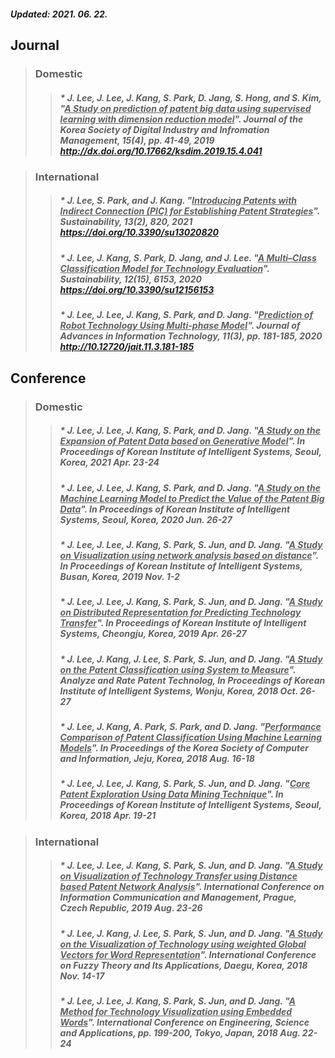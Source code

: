 ##### Updated: 2021. 06. 22.
## **Journal**

> ### **Domestic**
>	> ##### * J. Lee, J. Lee, J. Kang, S. Park, D. Jang, S. Hong, and S. Kim, "<ins>A Study on prediction of patent big data using supervised learning with dimension reduction model</ins>". _Journal of the Korea Society of Digital Industry and Infromation Management_, 15(4), pp. 41-49, 2019 <ins><http://dx.doi.org/10.17662/ksdim.2019.15.4.041></ins>

> ### **International**
>	> ##### * J. Lee, S. Park, and J. Kang. "<ins>Introducing Patents with Indirect Connection (PIC) for Establishing Patent Strategies</ins>". _Sustainability_, 13(2), 820, 2021 <ins><https://doi.org/10.3390/su13020820></ins>
>	> ##### * J. Lee, J. Kang, S. Park, D. Jang, and J. Lee. "<ins>A Multi–Class Classification Model for Technology Evaluation</ins>". _Sustainability_, 12(15), 6153, 2020 <ins><https://doi.org/10.3390/su12156153></ins>
>	> ##### * J. Lee, J. Lee, J. Kang, S. Park, and D. Jang. "<ins>Prediction of Robot Technology Using Multi-phase Model</ins>". _Journal of Advances in Information Technology_, 11(3), pp. 181-185, 2020 <ins><http://10.12720/jait.11.3.181-185></ins>

##### 

## **Conference**
  
> ### **Domestic**
> > ##### * J. Lee, J. Lee, J. Kang, S. Park, and D. Jang. "<ins>A Study on the Expansion of Patent Data based on Generative Model</ins>". In _Proceedings of Korean Institute of Intelligent Systems_, Seoul, Korea, 2021 Apr. 23-24
>	> ##### * J. Lee, J. Lee, J. Kang, S. Park, and D. Jang. "<ins>A Study on the Machine Learning Model to Predict the Value of the Patent Big Data</ins>". In _Proceedings of Korean Institute of Intelligent Systems_, Seoul, Korea, 2020 Jun. 26-27
>	> ##### * J. Lee, J. Lee, J. Kang, S. Park, S. Jun, and D. Jang. "<ins>A Study on Visualization using network analysis based on distance</ins>". In _Proceedings of Korean Institute of Intelligent Systems_, Busan, Korea, 2019 Nov. 1-2
>	> ##### * J. Lee, J. Lee, J. Kang, S. Park, S. Jun, and D. Jang. "<ins>A Study on Distributed Representation for Predicting Technology Transfer</ins>". In _Proceedings of Korean Institute of Intelligent Systems_, Cheongju, Korea, 2019 Apr. 26-27
>	> ##### * J. Lee, J. Kang, J. Lee, S. Park, S. Jun, and D. Jang. "<ins>A Study on the Patent Classification using System to Measure</ins>". Analyze and Rate Patent Technolog, In _Proceedings of Korean Institute of Intelligent Systems, Wonju_, Korea, 2018 Oct. 26-27
>	> ##### * J. Lee, J. Kang, A. Park, S. Park, and D. Jang. "<ins>Performance Comparison of Patent Classification Using Machine Learning Models</ins>". In _Proceedings of the Korea Society of Computer and Information_, Jeju, Korea, 2018 Aug. 16-18
>	> ##### * J. Lee, J. Lee, J. Kang, S. Park, S. Jun, and D. Jang. "<ins>Core Patent Exploration Using Data Mining Technique</ins>". In _Proceedings of Korean Institute of Intelligent Systems_, Seoul, Korea, 2018 Apr. 19-21
  
> ### **International**
>	> ##### * J. Lee, J. Lee, J. Kang, S. Park, S. Jun, and D. Jang. "<ins>A Study on Visualization of Technology Transfer using Distance based Patent Network Analysis</ins>". International Conference on Information Communication and Management, Prague, Czech Republic, 2019 Aug. 23-26
>	> ##### * J. Lee, J. Kang, J. Lee, S. Park, S. Jun, and D. Jang. "<ins>A Study on the Visualization of Technology using weighted Global Vectors for Word Representation</ins>". International Conference on Fuzzy Theory and Its Applications, Daegu, Korea, 2018 Nov. 14-17  
>	> ##### * J. Lee, J. Lee, J. Kang, S. Park, S. Jun, and D. Jang. "<ins>A Method for Technology Visualization using Embedded Words</ins>". International Conference on Engineering, Science and Applications, pp. 199-200, Tokyo, Japan, 2018 Aug. 22-24
